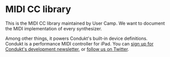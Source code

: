 # MIDI CC library

This is the MIDI CC library maintained by User Camp. We want to document the MIDI implementation of every synthesizer.

Among other things, it powers Condukt's built-in device definitions. Condukt is a performance MIDI controller for iPad. You can [sign up for Condukt's development newsletter](https://eepurl.com/gtKfp1), or [follow us on Twitter](https://twitter.com/goodcondukt).
